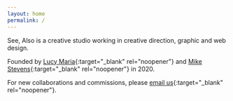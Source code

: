 ```yaml
---
layout: home
permalink: /
---
```

See, Also is a creative studio working in creative direction, graphic and web design.

Founded by [Lucy Maria](http://lucymaria.co.uk/){:target="_blank" rel="noopener"} and [Mike Stevens](https://www.mikestevens.co.uk/){:target="_blank" rel="noopener"} in 2020.

For new collaborations and commissions, please [email us](mailto:studio@see-also.com){:target="_blank" rel="noopener"}.
